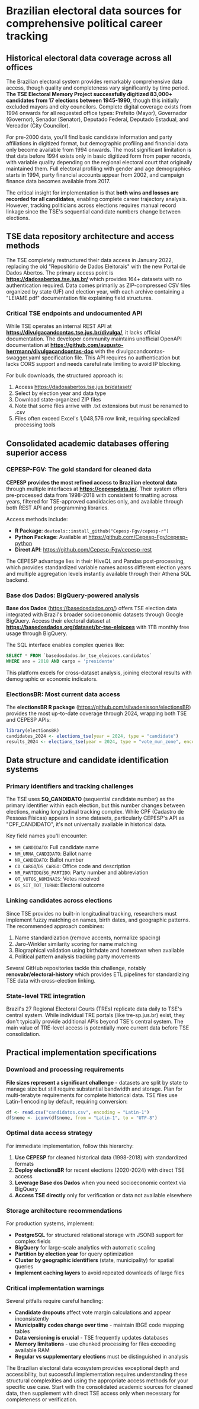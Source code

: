 # Brazilian electoral data sources for comprehensive political career tracking

## Historical electoral data coverage across all offices

The Brazilian electoral system provides remarkably comprehensive data access, though quality and completeness vary significantly by time period. **The TSE Electoral Memory Project successfully digitized 83,000+ candidates from 17 elections between 1945-1990**, though this initially excluded mayors and city councilors. Complete digital coverage exists from 1994 onwards for all requested office types: Prefeito (Mayor), Governador (Governor), Senador (Senator), Deputado Federal, Deputado Estadual, and Vereador (City Councilor).

For pre-2000 data, you'll find basic candidate information and party affiliations in digitized format, but demographic profiling and financial data only become available from 1994 onwards. The most significant limitation is that data before 1994 exists only in basic digitized form from paper records, with variable quality depending on the regional electoral court that originally maintained them. Full electoral profiling with gender and age demographics starts in 1994, party financial accounts appear from 2002, and campaign finance data becomes available from 2017.

The critical insight for implementation is that **both wins and losses are recorded for all candidates**, enabling complete career trajectory analysis. However, tracking politicians across elections requires manual record linkage since the TSE's sequential candidate numbers change between elections.

## TSE data repository architecture and access methods

The TSE completely restructured their data access in January 2022, replacing the old "Repositório de Dados Eleitorais" with the new Portal de Dados Abertos. The primary access point is **https://dadosabertos.tse.jus.br/** which provides 164+ datasets with no authentication required. Data comes primarily as ZIP-compressed CSV files organized by state (UF) and election year, with each archive containing a "LEIAME.pdf" documentation file explaining field structures.

### Critical TSE endpoints and undocumented API

While TSE operates an internal REST API at **https://divulgacandcontas.tse.jus.br/divulga/**, it lacks official documentation. The developer community maintains unofficial OpenAPI documentation at **https://github.com/augusto-herrmann/divulgacandcontas-doc** with the divulgacandcontas-swagger.yaml specification file. This API requires no authentication but lacks CORS support and needs careful rate limiting to avoid IP blocking.

For bulk downloads, the structured approach is:
1. Access https://dadosabertos.tse.jus.br/dataset/
2. Select by election year and data type
3. Download state-organized ZIP files
4. Note that some files arrive with .txt extensions but must be renamed to .csv
5. Files often exceed Excel's 1,048,576 row limit, requiring specialized processing tools

## Consolidated academic databases offering superior access

### CEPESP-FGV: The gold standard for cleaned data

**CEPESP provides the most refined access to Brazilian electoral data** through multiple interfaces at **https://cepespdata.io/**. Their system offers pre-processed data from 1998-2018 with consistent formatting across years, filtered for TSE-approved candidacies only, and available through both REST API and programming libraries.

Access methods include:
- **R Package**: `devtools::install_github("Cepesp-Fgv/cepesp-r")`
- **Python Package**: Available at https://github.com/Cepesp-Fgv/cepesp-python
- **Direct API**: https://github.com/Cepesp-Fgv/cepesp-rest

The CEPESP advantage lies in their HiveQL and Pandas post-processing, which provides standardized variable names across different election years and multiple aggregation levels instantly available through their Athena SQL backend.

### Base dos Dados: BigQuery-powered analysis

**Base dos Dados** (https://basedosdados.org/) offers TSE election data integrated with Brazil's broader socioeconomic datasets through Google BigQuery. Access their electoral dataset at **https://basedosdados.org/dataset/br-tse-eleicoes** with 1TB monthly free usage through BigQuery.

The SQL interface enables complex queries like:
```sql
SELECT * FROM `basedosdados.br_tse_eleicoes.candidatos` 
WHERE ano = 2018 AND cargo = 'presidente'
```

This platform excels for cross-dataset analysis, joining electoral results with demographic or economic indicators.

### ElectionsBR: Most current data access

The **electionsBR R package** (https://github.com/silvadenisson/electionsBR) provides the most up-to-date coverage through 2024, wrapping both TSE and CEPESP APIs:

```r
library(electionsBR)
candidates_2024 <- elections_tse(year = 2024, type = "candidate")
results_2024 <- elections_tse(year = 2024, type = "vote_mun_zone", encoding = "UTF-8")
```

## Data structure and candidate identification systems

### Primary identifiers and tracking challenges

The TSE uses **SQ_CANDIDATO** (sequential candidate number) as the primary identifier within each election, but this number changes between elections, making longitudinal tracking complex. While CPF (Cadastro de Pessoas Físicas) appears in some datasets, particularly CEPESP's API as "CPF_CANDIDATO", it's not universally available in historical data.

Key field names you'll encounter:
- `NM_CANDIDATO`: Full candidate name
- `NM_URNA_CANDIDATO`: Ballot name
- `NR_CANDIDATO`: Ballot number
- `CD_CARGO`/`DS_CARGO`: Office code and description
- `NR_PARTIDO`/`SG_PARTIDO`: Party number and abbreviation
- `QT_VOTOS_NOMINAIS`: Votes received
- `DS_SIT_TOT_TURNO`: Electoral outcome

### Linking candidates across elections

Since TSE provides no built-in longitudinal tracking, researchers must implement fuzzy matching on names, birth dates, and geographic patterns. The recommended approach combines:
1. Name standardization (remove accents, normalize spacing)
2. Jaro-Winkler similarity scoring for name matching
3. Biographical validation using birthdate and hometown when available
4. Political pattern analysis tracking party movements

Several GitHub repositories tackle this challenge, notably **renovabr/electoral-history** which provides ETL pipelines for standardizing TSE data with cross-election linking.

### State-level TRE integration

Brazil's 27 Regional Electoral Courts (TREs) replicate data daily to TSE's central system. While individual TRE portals (like tre-sp.jus.br) exist, they don't typically provide additional APIs beyond TSE's central system. The main value of TRE-level access is potentially more current data before TSE consolidation.

## Practical implementation specifications

### Download and processing requirements

**File sizes represent a significant challenge** - datasets are split by state to manage size but still require substantial bandwidth and storage. Plan for multi-terabyte requirements for complete historical data. TSE files use Latin-1 encoding by default, requiring conversion:

```r
df <- read.csv("candidatos.csv", encoding = "Latin-1")
df$nome <- iconv(df$nome, from = "Latin-1", to = "UTF-8")
```

### Optimal data access strategy

For immediate implementation, follow this hierarchy:
1. **Use CEPESP** for cleaned historical data (1998-2018) with standardized formats
2. **Deploy electionsBR** for recent elections (2020-2024) with direct TSE access
3. **Leverage Base dos Dados** when you need socioeconomic context via BigQuery
4. **Access TSE directly** only for verification or data not available elsewhere

### Storage architecture recommendations

For production systems, implement:
- **PostgreSQL** for structured relational storage with JSONB support for complex fields
- **BigQuery** for large-scale analytics with automatic scaling
- **Partition by election year** for query optimization
- **Cluster by geographic identifiers** (state, municipality) for spatial queries
- **Implement caching layers** to avoid repeated downloads of large files

### Critical implementation warnings

Several pitfalls require careful handling:
- **Candidate dropouts** affect vote margin calculations and appear inconsistently
- **Municipality codes change over time** - maintain IBGE code mapping tables
- **Data versioning is crucial** - TSE frequently updates databases
- **Memory limitations** - use chunked processing for files exceeding available RAM
- **Regular vs supplementary elections** must be distinguished in analysis

The Brazilian electoral data ecosystem provides exceptional depth and accessibility, but successful implementation requires understanding these structural complexities and using the appropriate access methods for your specific use case. Start with the consolidated academic sources for cleaned data, then supplement with direct TSE access only when necessary for completeness or verification.